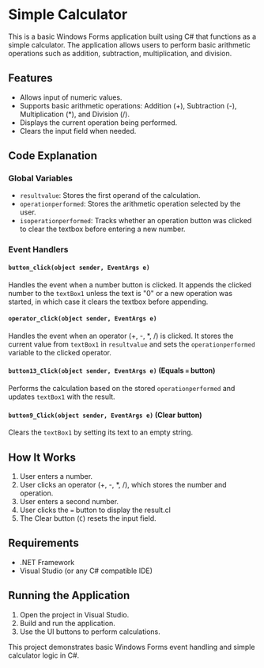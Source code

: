 # Simple Calculator

This is a basic Windows Forms application built using C# that functions as a simple calculator. The application allows users to perform basic arithmetic operations such as addition, subtraction, multiplication, and division.

## Features
- Allows input of numeric values.
- Supports basic arithmetic operations: Addition (+), Subtraction (-), Multiplication (*), and Division (/).
- Displays the current operation being performed.
- Clears the input field when needed.

## Code Explanation

### Global Variables
- `resultvalue`: Stores the first operand of the calculation.
- `operationperformed`: Stores the arithmetic operation selected by the user.
- `isoperationperformed`: Tracks whether an operation button was clicked to clear the textbox before entering a new number.

### Event Handlers

#### `button_click(object sender, EventArgs e)`
Handles the event when a number button is clicked. It appends the clicked number to the `textBox1` unless the text is "0" or a new operation was started, in which case it clears the textbox before appending.

#### `operator_click(object sender, EventArgs e)`
Handles the event when an operator (+, -, *, /) is clicked. It stores the current value from `textBox1` in `resultvalue` and sets the `operationperformed` variable to the clicked operator.

#### `button13_Click(object sender, EventArgs e)` (Equals `=` button)
Performs the calculation based on the stored `operationperformed` and updates `textBox1` with the result.

#### `button9_Click(object sender, EventArgs e)` (Clear button)
Clears the `textBox1` by setting its text to an empty string.

## How It Works
1. User enters a number.
2. User clicks an operator (+, -, *, /), which stores the number and operation.
3. User enters a second number.
4. User clicks the `=` button to display the result.cl
5. The Clear button (`C`) resets the input field.

## Requirements
- .NET Framework
- Visual Studio (or any C# compatible IDE)

## Running the Application
1. Open the project in Visual Studio.
2. Build and run the application.
3. Use the UI buttons to perform calculations.

This project demonstrates basic Windows Forms event handling and simple calculator logic in C#.

